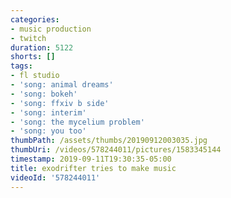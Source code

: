 ```yaml
---
categories:
- music production
- twitch
duration: 5122
shorts: []
tags:
- fl studio
- 'song: animal dreams'
- 'song: bokeh'
- 'song: ffxiv b side'
- 'song: interim'
- 'song: the mycelium problem'
- 'song: you too'
thumbPath: /assets/thumbs/20190912003035.jpg
thumbUri: /videos/578244011/pictures/1583345144
timestamp: 2019-09-11T19:30:35-05:00
title: exodrifter tries to make music
videoId: '578244011'
---
```

